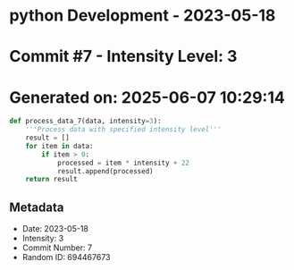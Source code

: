 ﻿# python Development - 2023-05-18
# Commit #7 - Intensity Level: 3
# Generated on: 2025-06-07 10:29:14
```python
def process_data_7(data, intensity=3):
    '''Process data with specified intensity level'''
    result = []
    for item in data:
        if item > 0:
            processed = item * intensity + 22
            result.append(processed)
    return result
```
## Metadata
- Date: 2023-05-18
- Intensity: 3
- Commit Number: 7
- Random ID: 694467673
